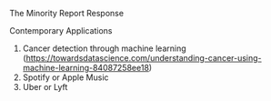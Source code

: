 The Minority Report Response

Contemporary Applications

1. Cancer detection through machine learning (https://towardsdatascience.com/understanding-cancer-using-machine-learning-84087258ee18)
2. Spotify or Apple Music
3. Uber or Lyft